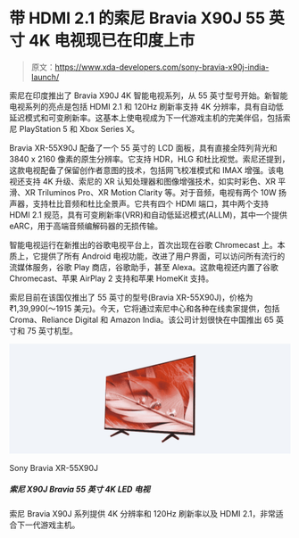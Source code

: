 # 带 HDMI 2.1 的索尼 Bravia X90J 55 英寸 4K 电视现已在印度上市

> 原文：<https://www.xda-developers.com/sony-bravia-x90j-india-launch/>

索尼在印度推出了 Bravia X90J 4K 智能电视系列，从 55 英寸型号开始。新智能电视系列的亮点是包括 HDMI 2.1 和 120Hz 刷新率支持 4K 分辨率，具有自动低延迟模式和可变刷新率。这基本上使电视成为下一代游戏主机的完美伴侣，包括索尼 PlayStation 5 和 Xbox Series X。

Bravia XR-55X90J 配备了一个 55 英寸的 LCD 面板，具有直接全阵列背光和 3840 x 2160 像素的原生分辨率。它支持 HDR，HLG 和杜比视觉。索尼还提到，这款电视配备了保留创作者意图的技术，包括网飞校准模式和 IMAX 增强。该电视还支持 4K 升级、索尼的 XR 认知处理器和图像增强技术，如实时彩色、XR 平滑、XR Triluminos Pro、XR Motion Clarity 等。对于音频，电视有两个 10W 扬声器，支持杜比音频和杜比全景声。它共有四个 HDMI 端口，其中两个支持 HDMI 2.1 规范，具有可变刷新率(VRR)和自动低延迟模式(ALLM)，其中一个提供 eARC，用于高端音频编解码器的无损传输。

智能电视运行在新推出的谷歌电视平台上，首次出现在谷歌 Chromecast 上。本质上，它提供了所有 Android 电视功能，改进了用户界面，可以访问所有流行的流媒体服务，谷歌 Play 商店，谷歌助手，甚至 Alexa。这款电视还内置了谷歌 Chromecast、苹果 AirPlay 2 支持和苹果 HomeKit 支持。

索尼目前在该国仅推出了 55 英寸的型号(Bravia XR-55X90J)，价格为₹1,39,990(～1915 美元)。今天，它将通过索尼中心和各种在线卖家提供，包括 Croma、Reliance Digital 和 Amazon India。该公司计划很快在中国推出 65 英寸和 75 英寸机型。

 <picture>![The Sony Bravia X90J series offers 4K resolution with 120Hz refresh rate along with HDMI 2.1 making it perfect for next-gen gaming consoles.](img/e47fe3f2464422d0f5ccb1bdf775285a.png)</picture> 

Sony Bravia XR-55X90J

##### 索尼 X90J Bravia 55 英寸 4K LED 电视

索尼 Bravia X90J 系列提供 4K 分辨率和 120Hz 刷新率以及 HDMI 2.1，非常适合下一代游戏主机。